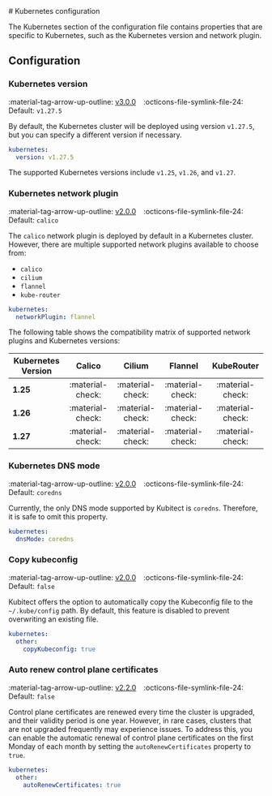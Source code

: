 [tag 2.0.0]: https://github.com/MusicDin/kubitect/releases/tag/v2.0.0
[tag 2.2.0]: https://github.com/MusicDin/kubitect/releases/tag/v2.2.0
[tag 3.0.0]: https://github.com/MusicDin/kubitect/releases/tag/v3.0.0

<div markdown="1" class="text-center">
# Kubernetes configuration
</div>

<div markdown="1" class="text-justify">

The Kubernetes section of the configuration file contains properties that are specific to Kubernetes, such as the Kubernetes version and network plugin.

## Configuration

### Kubernetes version

:material-tag-arrow-up-outline: [v3.0.0][tag 3.0.0]
&ensp;
:octicons-file-symlink-file-24: Default: `v1.27.5`

By default, the Kubernetes cluster will be deployed using version `v1.27.5`, but you can specify a different version if necessary.


```yaml
kubernetes:
  version: v1.27.5
```

The supported Kubernetes versions include `v1.25`, `v1.26`, and `v1.27`.

### Kubernetes network plugin

:material-tag-arrow-up-outline: [v2.0.0][tag 2.0.0]
&ensp;
:octicons-file-symlink-file-24: Default: `calico`

The `calico` network plugin is deployed by default in a Kubernetes cluster.
However, there are multiple supported network plugins available to choose from:

- `calico`
- `cilium`
- `flannel`
- `kube-router`

```yaml
kubernetes:
  networkPlugin: flannel
```

The following table shows the compatibility matrix of supported network plugins and Kubernetes versions:

| Kubernetes Version |      Calico      |      Cilium      |      Flannel     |    KubeRouter    |
|--------------------|:----------------:|:----------------:|:----------------:|:----------------:|
| **1.25**           | :material-check: | :material-check: | :material-check: | :material-check: |
| **1.26**           | :material-check: | :material-check: | :material-check: | :material-check: |
| **1.27**           | :material-check: | :material-check: | :material-check: | :material-check: |

### Kubernetes DNS mode

:material-tag-arrow-up-outline: [v2.0.0][tag 2.0.0]
&ensp;
:octicons-file-symlink-file-24: Default: `coredns`

Currently, the only DNS mode supported by Kubitect is `coredns`.
Therefore, it is safe to omit this property.

```yaml
kubernetes:
  dnsMode: coredns
```

### Copy kubeconfig

:material-tag-arrow-up-outline: [v2.0.0][tag 2.0.0]
&ensp;
:octicons-file-symlink-file-24: Default: `false`

Kubitect offers the option to automatically copy the Kubeconfig file to the `~/.kube/config` path.
By default, this feature is disabled to prevent overwriting an existing file.

```yaml
kubernetes:
  other:
    copyKubeconfig: true
```

### Auto renew control plane certificates

:material-tag-arrow-up-outline: [v2.2.0][tag 2.2.0]
&ensp;
:octicons-file-symlink-file-24: Default: `false`

Control plane certificates are renewed every time the cluster is upgraded, and their validity period is one year.
However, in rare cases, clusters that are not upgraded frequently may experience issues.
To address this, you can enable the automatic renewal of control plane certificates on the first Monday of each month by setting the `autoRenewCertificates` property to `true`.

```yaml
kubernetes:
  other:
    autoRenewCertificates: true
```

</div>
